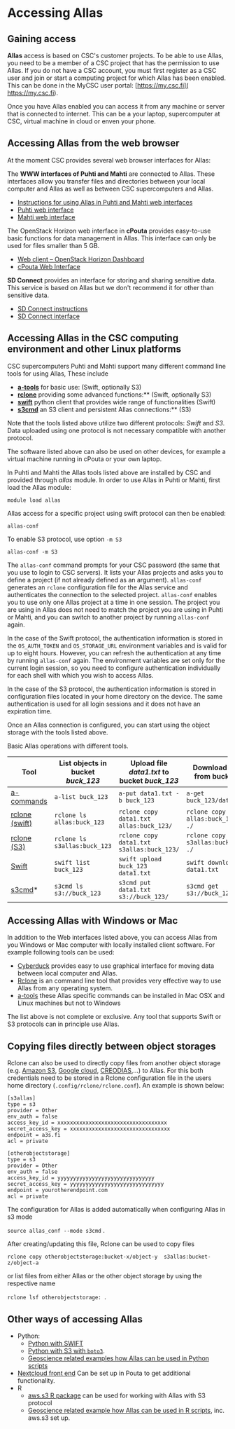 # Accessing Allas

## Gaining access

**Allas** access is based on CSC's customer projects. To be able to use Allas, you need to be a member of 
a CSC project that has the permission to use Allas. If you do not have a CSC account, you must first register as a CSC user
and join or start a computing project for which Allas has been enabled. This can be done in the
MyCSC user portal: [https://my.csc.fi]( https://my.csc.fi).

Once you have Allas enabled you can access it from any machine or server that is connected to internet. This can be a your laptop, supercomputer at CSC, virtual machine in cloud or enven your phone.


## Accessing Allas from the web browser

At the moment CSC provides several web browser interfaces for Allas:

The **WWW interfaces of Puhti and Mahti** are connected to Allas. 
These interfaces allow you transfer files and directories between your local computer and Allas as well as
between CSC supercomputers and Allas.

* [Instructions for using Allas in Puhti and Mahti web interfaces](../../computing/webinterface/file-browser.md)
* [Puhti web interface](https://www.puhti.csc.fi)
* [Mahti web interface](https://www.mahti.csc.fi)


The OpenStack Horizon web interface in **cPouta** provides easy-to-use basic functions for data management in Allas. This interface can only be used for files smaller than 5 GB.

* [Web client – OpenStack Horizon Dashboard](./using_allas/web_client.md)
* [cPouta Web Interface](https://pouta.csc.fi)


**SD Connect** provides an interface for storing and sharing sensitive data. 
This service is based on Allas but we don't recommend it for other than sensitive data.

* [SD Connect instructions](../sensitive-data/sd_connect.md)
* [SD Connect interface](https://sd-connect.csc.fi)



## Accessing Allas in the CSC computing environment and other Linux platforms

CSC supercomputers Puhti and Mahti support many different command line tools for using Allas, These include

* [**a-tools**](./using_allas/a_commands.md) for basic use: (Swift, optionally S3)
* [**rclone**](./using_allas/rclone.md) providing some advanced functions:** (Swift, optionally S3) 
* [**swift**](./using_allas/swift_client.md) python client that provides wide range of functionalities (Swift)
* [**s3cmd**](./using_allas/s3_client.md) an S3 client and persistent Allas connections:** (S3)

Note that the tools listed above utilize two different protocols: _Swift_ and _S3_. Data uploaded using one protocol is not necessary compatible with another protocol. 

The software listed above can also be used on other devices, for example a virtual machine running in cPouta or your own laptop.

In Puhti and Mahti the Allas tools listed above are installed by CSC and provided through _allas_ module.
In order to use Allas in Puhti or Mahti, first load the Allas module:
```text
module load allas
```
Allas access for a specific project using swift protocol can then be enabled:
```text
allas-conf
```
To enable S3 protocol, use option `-m S3`
```text
allas-conf -m S3
```
The `allas-conf` command prompts for your CSC password (the same that you use to login to CSC servers). It lists your Allas projects and asks you to define a project (if not already defined as an argument). `allas-conf` generates an `rclone` configuration file for the Allas service and authenticates the connection to the selected project. `allas-conf` enables you to use only one Allas project at a time in one session. The project you are using in Allas does not need to match the project you are using in Puhti or Mahti, and you can switch to another project by running `allas-conf` again.

In the case of the Swift protocol, the authentication information is stored in the `OS_AUTH_TOKEN` and `OS_STORAGE_URL` environment variables and is valid for up to eight hours. However, you can refresh the authentication at any time by running `allas-conf` again. The environment variables are set only for the current login session, so you need to configure authentication individually for each shell with which you wish to access Allas.

In the case of the S3 protocol, the authentication information is stored in configuration files located in your home directory on the device. The same authentication is used for all login sessions and it does not have an expiration time.

Once an Allas connection is configured, you can start using the object storage with the tools listed above. 

Basic Allas operations with different tools.

| Tool	| List objects in bucket _buck_123_	| Upload file _data1.txt_ to bucket _buck_123_ |	Download file _data1.txt_ from bucket _buck_123_ |
|-------|-----------------------------------|----------------------------------------------|-------------------------------------------------|
| [a-commands](using_allas/a_commands.md) |`a-list buck_123` | `a-put data1.txt -b buck_123` | `a-get buck_123/data1.txt.zst` |
| [rclone (swift)](using_allas/rclone.md) |`rclone ls allas:buck_123` | `rclone copy data1.txt allas:buck_123/` |	`rclone copy allas:buck_123/data1.txt ./`|
| [rclone (S3)](using_allas/rclone.md) |`rclone ls s3allas:buck_123` | `rclone copy data1.txt s3allas:buck_123/` |	`rclone copy s3allas:buck_123/data1.txt ./`|
| [Swift](using_allas/swift_client.md) |`swift list buck_123` | `swift upload buck_123 data1.txt` |	`swift download buck_123 data1.txt` |
| [s3cmd](using_allas/s3_client.md)\*	 |`s3cmd ls s3://buck_123` |	`s3cmd put data1.txt s3://buck_123/` | `s3cmd get s3://buck_123/data1.txt` |



## Accessing Allas with Windows or Mac

In addition to the Web interfaces listed above, you can access Allas from you Windows or Mac computer with locally installed client software. 
For example following tools can be used:

* [Cyberduck](./using_allas/cyberduck.md) provides easy to use graphical interface for moving data between local computer and Allas.
* [Rclone](./using_allas/rclone_local.md) is an command line tool that provides very effective way to use Allas from any operating system.
* [a-tools](./using_allas/a_commands.md) these Allas specific commands can be installed in Mac OSX and Linux machines but not to Windows

The list above is not complete or exclusive. Any tool that supports Swift or S3 protocols can in principle use Allas.

## Copying files directly between object storages

Rclone can also be used to directly copy files from another object storage (e.g. [Amazon S3](https://docs.aws.amazon.com/AmazonS3/latest/userguide/Welcome.html), [Google cloud](https://cloud.google.com/learn/what-is-object-storage), [CREODIAS](https://creodias.eu/cloud/cloudferro-cloud/storage-2/object-storage/),...) to Allas. For this both credentials need to be stored in a Rclone configuration file in the users home directory (`.config/rclone/rclone.conf`). An example is shown below:

```
[s3allas]
type = s3
provider = Other
env_auth = false
access_key_id = xxxxxxxxxxxxxxxxxxxxxxxxxxxxxxxxxxx
secret_access_key = xxxxxxxxxxxxxxxxxxxxxxxxxxxxxxxx
endpoint = a3s.fi
acl = private

[otherobjectstorage]
type = s3
provider = Other
env_auth = false
access_key_id = yyyyyyyyyyyyyyyyyyyyyyyyyyyyyyy
secret_access_key = yyyyyyyyyyyyyyyyyyyyyyyyyyyyyy
endpoint = yourotherendpoint.com
acl = private
```
The configuration for Allas is added automatically when configuring Allas in s3 mode 

`source allas_conf --mode s3cmd` .

After creating/updating this file, Rclone can be used to copy files

`rclone copy otherobjectstorage:bucket-x/object-y  s3allas:bucket-z/object-a`

or list files from either Allas or the other object storage by using the respective name

`rclone lsf otherobjectstorage: `.

## Other ways of accessing Allas

* Python:
   * [Python with SWIFT](using_allas/python_swift.md)
   * [Python with S3 with `boto3`](using_allas/python_boto3.md).
   * [Geoscience related examples how Allas can be used in Python scripts](https://github.com/csc-training/geocomputing/tree/master/python/allas)
* [Nextcloud front end](allas-nextcloud.md) Can be set up in Pouta to get additional functionality.
* R
  * [aws.s3 R package](https://cloud.r-project.org/web/packages/aws.s3/index.html) can be used for working with Allas with S3 protocol
  * [Geoscience related example how Allas can be used in R scripts](https://github.com/csc-training/geocomputing/blob/master/R/allas/working_with_allas_from_R_S3.R), inc. aws.s3 set up.




